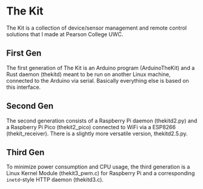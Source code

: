 # The Kit
The Kit is a collection of device/sensor management and remote control
solutions that I made at Pearson College UWC.

## First Gen
The first generation of The Kit is an Arduino program (ArduinoTheKit)
and a Rust daemon (thekitd) meant to be run on another Linux machine,
connected to the Arduino via serial.
Basically everything else is based on this interface.

## Second Gen
The second generation consists of a Raspberry Pi daemon (thekitd2.py)
and a Raspberry Pi Pico (thekit2_pico) connected to WiFi via a ESP8266
(thekit_receiver).
There is a slightly more versatile version, thekitd2.5.py.

## Third Gen
To minimize power consumption and CPU usage, the third generation is
a Linux Kernel Module (thekit3_pwm.c) for Raspberry Pi and a corresponding
`inetd`-style HTTP daemon (thekitd3.c).